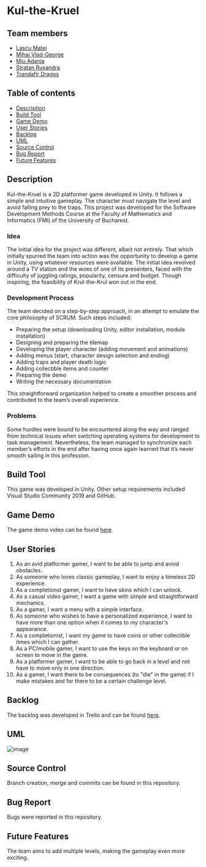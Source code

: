 # Kul-the-Kruel

## Team members

* [Lascu Matei](https://github.com/MatLasc)
* [Mihai Vlad-George](https://github.com/mihaivladgeorge)
* [Miu Adania](https://github.com/adania-miu)
* [Stratan Ruxandra](https://github.com/ruxstr)
* [Trandafir Dragos](https://github.com/nomoney34)

## Table of contents
* [Description](#description)
* [Build Tool](#build-tool)
* [Game Demo](#game-demo)
* [User Stories](#user-stories)
* [Backlog](#backlog)
* [UML](#uml)
* [Source Control](#source-control)
* [Bug Report](#bug-report)
* [Future Features](#future-features)

## Description

Kul-the-Kruel is a 2D platformer game developed in Unity. It follows a simple and intuitive gameplay. The 
character must navigate the level and avoid falling prey to the traps. This project was developed for the Software 
Development Methods Course at the Faculty of Mathematics and Informatics (FMI) of the University of Bucharest.

### Idea

The initial idea for the project was different, albeit not entirely. That which initially spurred the team into action was 
the opportunity to develop a game in Unity, using whatever resources were available. The initial idea revolved around a TV station 
and the woes of one of its presenters, faced with the difficulty of juggling ratings, popularity, censure and budget. Though inspiring, 
the feasibility of Krul-the-Krul won out in the end.


### Development Process

The team decided on a step-by-step approach, in an attempt to emulate the core philosophy of SCRUM. Such steps included:

* Preparing the setup (downloading Unity, editor installation, module installation)
* Designing and preparing the tilemap
* Developing the player character (adding movement and animations)
* Adding menus (start, character design selection and ending)
* Adding traps and player death logic
* Adding collectible items and counter
* Preparing the demo
* Writing the necessary documentation

This straightforward organization helped to create a smoother process and contributed to the team’s overall experience.


### Problems

Some hurdles were bound to be encountered along the way and ranged from technical issues when switching operating 
systems for development to task management. Nevertheless, the team managed to synchronize each member’s efforts in the end after 
having once again learned that it’s never smooth sailing in this profession.

	
## Build Tool

This game was developed in Unity. Other setup requirements included Visual Studio Community 2019 and GitHub. 

## Game Demo

The game demo video can be found [here](https://www.youtube.com/watch?v=M6vNniY4N2k).

## User Stories

1. As an avid platformer gamer, I want to be able to jump and avoid obstacles.
2. As someone who loves classic gameplay, I want to enjoy a timeless 2D experience.
3. As a completionst gamer, I want to have skins which I can unlock.
4. As a casual video gamer, I want a game with simple and straightforward mechanics.
5. As a gamer, I want a menu with a simple interface.
6. As someone who wishes to have a personalized experience, I want to have more than one option when it comes to my character's appearance.
7. As a completionist, I want my game to have coins or other collectible itmes which I can gather.
8. As a PC/mobile gamer, I want to use the keys on the keyboard or on screen to move in the game.
9. As a platformer gamer, I want to be able to go back in a level and not have to move only in one direction.
10. As a gamer, I want there to be consequences (to "die" in the game) if I make mistakes and for there to be a certain challenge level.

## Backlog

The backlog was developed in Trello and can be found [here](https://trello.com/b/pdfuboC5/kul-the-kruel).


## UML

![image](https://user-images.githubusercontent.com/80064569/189999323-20010e48-8152-415b-8b98-f5eea89fa5ee.png)


## Source Control

Branch creation, merge and commits can be found in this repository.

## Bug Report

Bugs were reported in this repository.

## Future Features

The team aims to add multiple levels, making the gameplay even more exciting.
